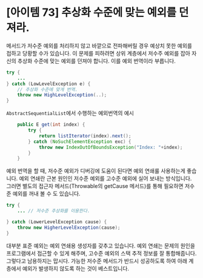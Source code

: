 # [아이템 73] 추상화 수준에 맞는 예외를 던져라.

메서드가 저수준 예외를 처리하지 않고 바깥으로 전파해버릴 경우 예상치 못한 예외를 접하고 당황할 수가 있습니다. 이 문제를 피하려면 상위 계층에서 저수주 예외를 잡아 자신의 추상화 수준에 맞는 예외를 던져야 합니다. 이를 예외 번역이라 부릅니다.

``` java
try {
    ...
} catch (LowLevelException e) {
    // 추상화 수준에 맞게 번역.
    throw new HighLevelException(..);
}
```
`AbstractSequentialList`에서 수행하는 예외번역의 예시

``` java
    public E get(int index) {
        try {
            return listIterator(index).next();
        } catch (NoSuchElementException exc) {
            throw new IndexOutOfBoundsException("Index: "+index);
        }
    }
```

예외 번역을 할 때, 저수준 예외가 디버깅에 도움이 된다면 예외 연쇄룰 사용하는게 좋습니다. 예외 연쇄란 근본 원인인 저수준 예외를 고수준 예외에 실어 보내는 방식입니다. 그러면 별도의 접근자 메서드(Throwable의 getCause 메서드)를 통해 필요하면 저수준 예외를 꺼내 볼 수 도 있습니다.

``` java
try {
    ... // 저수준 추상화를 이용한다.

} catch (LowerLevelException cause) {
    throw new HigherLevelException(cause);
}
```
대부분 표준 예외는 예외 연쇄용 생성자를 갖추고 있습니다. 예외 연쇄는 문제의 원인을 프로그램에서 접근할 수 있게 해주며, 고수준 예외의 스택 추적 정보를 잘 통합해줍니다. 그렇다고 남용하지는 맙시다. 가능한 저수준 메서드가 반드시 성공하도록 하여 아래 계층에서 예외가 발생하지 않도록 하는 것이 베스트입니다.